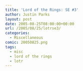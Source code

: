 ```yaml
---
title: 'Lord of the Rings: SE #3'
author: Justin Parks
layout: post
date: 2005-08-25T08:00:00+00:00
url: /2005/08/25/lotrse3/
categories:
  - Miscellaneous
comic: 20050825.png
tags: 
  - misc
  - lord of the rings
  - lotr
---
```

